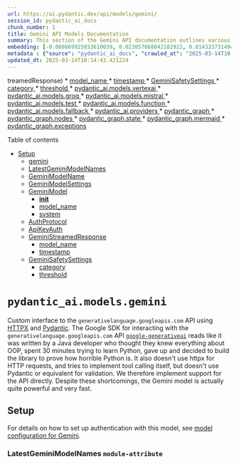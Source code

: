 ```yaml
---
url: https://ai.pydantic.dev/api/models/gemini/
session_id: pydantic_ai_docs
chunk_number: 1
title: Gemini API Models Documentation
summary: This section of the Gemini API documentation outlines various components including `GeminiStreamedResponse` and `GeminiSafetySettings`, detailing attributes like `model_name`, `timestamp`, `category`, and `threshold`. Additionally, it references other models such as those from `vertexai`, `groq`, `mistral`, and `test`.
embedding: [-0.008669925853610039, 0.023857668042182922, 0.01433373149484396, -0.01907520368695259, 0.011170472018420696, -0.020373301580548286, -0.020304979756474495, -3.6962690046493663e-06, -0.0018566212384030223, -0.014880298636853695, -0.015440530143678188, -0.04708678647875786, -0.0189248975366354, -0.05995844677090645, -0.0036210091784596443, -0.010992838069796562, -0.033586569130420685, 0.004249562043696642, -0.024759504944086075, 0.05640576034784317, 0.04763335362076759, -1.6613195157333394e-06, -0.007344500161707401, 0.015085261315107346, 0.013035633601248264, 0.03109968639910221, -0.03205617889761925, 0.04296020045876503, -0.013452391140162945, -0.0389975868165493, 0.03976278007030487, -0.0192528385668993, -0.00029228549101389945, -0.017626799643039703, -0.0193348228931427, 0.0020462118554860353, 0.01479831337928772, 0.0007942307856865227, -0.0123592559248209, 0.060067761689424515, 0.011430091224610806, -0.021589413285255432, -0.003033449174836278, 0.02514210157096386, -0.07078048586845398, 0.02915937267243862, 0.013985293917357922, 0.002066708169877529, 0.016096411272883415, -0.0010948429116979241, -0.03667467460036278, 0.015057932585477829, -0.05227917432785034, 0.0060566505417227745, -0.007699768990278244, -0.055613238364458084, -0.03907957300543785, 0.010289131663739681, -0.021890025585889816, -0.03842369094491005, -0.008902217261493206, -0.015741141512989998, -0.051158711314201355, 0.013062961399555206, 0.014101440086960793, 0.024021638557314873, -0.07039788365364075, 0.0005414433544501662, -0.03159159794449806, 0.023925989866256714, 0.024814162403345108, 0.004399867728352547, -0.008758743293583393, -0.05539460852742195, -0.020947197452187538, -0.032411448657512665, -0.021466435864567757, 0.0897463709115982, -0.004252977669239044, -0.024240266531705856, 0.008499124087393284, 0.028476163744926453, 0.003375053871423006, -0.0193348228931427, -0.03167358413338661, 0.0033801780082285404, -0.020701242610812187, -0.027301043272018433, -0.021808041259646416, -0.008061870001256466, -0.01273502130061388, -0.043342798948287964, -0.028940746560692787, 0.023010488599538803, 0.04222233593463898, -0.02910471521317959, 0.027956925332546234, -0.02404896728694439, 0.05033886060118675, 0.030635105445981026, -0.00010579069203231484, 0.0036175933200865984, -0.06547877937555313, -0.004973763599991798, 0.05236116051673889, -0.03612810745835304, -0.007487974129617214, -0.005400769412517548, -0.010562416166067123, 0.0004120606172364205, -0.10526888817548752, 0.009018362499773502, 0.05424681678414345, -0.016861606389284134, -0.054274145513772964, -0.01589144766330719, -0.039380185306072235, 0.03161892667412758, -0.009448784403502941, -0.03489832952618599, -0.02581164799630642, -0.016000762581825256, -0.0007617783849127591, -0.04069194570183754, 0.005540827289223671, -0.026426535099744797, -0.0007344500045292079, -0.0380137637257576, -0.08559246361255646, -0.044517919421195984, 0.030990373343229294, -0.011956162750720978, 0.021370787173509598, -0.02372102625668049, 0.006879917811602354, -0.012817006558179855, -0.06422167271375656, 0.01858329214155674, 0.010439437814056873, 0.029623955488204956, 0.006633962504565716, -0.04782465100288391, 0.011498412117362022, 0.017722448334097862, 0.004365707281976938, -0.01739450916647911, -0.04328814148902893, 0.011395931243896484, -0.049054428935050964, 0.03126365691423416, 0.03599146753549576, 0.028394177556037903, -0.02068757824599743, -0.011430091224610806, -0.04651289060711861, 0.018009396269917488, -0.01716221682727337, 0.033340614289045334, -0.03413313627243042, -0.039216212928295135, -0.02631722204387188, 0.06941406428813934, -0.03448840603232384, 0.004960099700838327, -0.02093353308737278, 0.05446544662117958, -0.06618931889533997, -0.012092804536223412, -0.044026006013154984, -0.06908612698316574, 0.034679703414440155, -0.006654458586126566, -0.052087876945734024, 0.016861606389284134, -0.02176704816520214, -0.0282302089035511, -0.03372321277856827, -0.027861274778842926, -0.05069413036108017, -0.06553343683481216, 0.004994260147213936, -0.0017216873820871115, -0.04634891822934151, -0.02126147411763668, -0.023639041930437088, -0.0324661061167717, 0.0026474359910935163, 0.023516064509749413, 0.004874698352068663, 0.03385985270142555, 0.007952556014060974, 0.04940969496965408, 0.030908389016985893, 0.0336138978600502, 7.040258060442284e-05, -0.02329743653535843, 0.037549182772636414, -0.025442713871598244, 0.016601985320448875, 0.06881283968687057, 0.02245025709271431, -0.007023391779512167, 0.013261092826724052, 0.0028643549885600805, -0.013349909335374832, -0.01563182845711708, -0.002737961243838072, 0.008123358711600304, -0.0386696457862854, -0.0009667411795817316, 0.0013647106243297458, -0.0006413627415895462, 0.01587778329849243, 0.02883143164217472, 0.0037644831463694572, 0.02329743653535843, -0.038533005863428116, -0.018269017338752747, 0.024335915222764015, 0.02204033173620701, -0.03847834840416908, 0.06334716826677322, 0.019362151622772217, -0.02060559205710888, -0.0375218540430069, 0.009701572358608246, 0.019772076979279518, -0.025702333077788353, -0.0027635816950351, 0.02354339323937893, 0.019047874957323074, 0.015057932585477829, 0.0016012717969715595, -0.03137297183275223, -0.013718842528760433, -0.04408066347241402, 0.040992558002471924, 0.002495422028005123, 0.01500327605754137, -0.016000762581825256, -0.01850130781531334, 0.021903689950704575, -0.04244096204638481, 0.015440530143678188, 0.016588320955634117, -0.02478683367371559, -0.03027983568608761, -0.07143636792898178, 0.026166915893554688, 0.055367279797792435, 0.0005879870150238276, -0.006497320253401995, -0.00379181164316833, -0.007754425518214703, -0.016246717423200607, -0.004317882936447859, -0.056788355112075806, 0.021384451538324356, -0.04211302101612091, -0.0031051861587911844, -0.01690259762108326, 0.016492672264575958, -0.03364122658967972, 0.009886038489639759, -0.02369369938969612, 0.00019610242452472448, -0.03287602961063385, 0.006483656354248524, -0.024322250857949257, -0.027205394580960274, 0.048043277114629745, 0.003737154882401228, 0.055012013763189316, -0.032247480005025864, -0.04916374012827873, 0.019389480352401733, -0.01597343385219574, 0.05891996994614601, 0.023229116573929787, 0.00042230874532833695, 0.023857668042182922, -0.0015218487242236733, 0.01110215112566948, 0.07017926126718521, 0.004492101259529591, 0.06629863381385803, -0.0059951613657176495, 0.0052743759006261826, 0.0014791481662541628, -0.013431894592940807, 0.03987209498882294, 0.033176641911268234, 0.025087445974349976, -0.03743986785411835, 0.030826402828097343, 0.008861224167048931, 0.05003824830055237, 0.04971030727028847, -0.01205864455550909, -0.0098313819617033, 0.031728241592645645, 0.015372209250926971, -0.03634673357009888, -0.038123078644275665, -0.01825535297393799, 0.023857668042182922, -0.013384070247411728, 0.018624285236001015, 0.019280167296528816, 0.015495186671614647, -0.007904731668531895, 0.01290582399815321, -0.011887841857969761, -0.017708785831928253, -0.013582200743258, -0.004464772995561361, 0.02150742895901203, -0.020878875628113747, -0.002228970406576991, -0.009127676486968994, -0.04413532093167305, -0.034160465002059937, -0.009640083648264408, 0.018719933927059174, -0.03700261563062668, 0.009004698134958744, 0.018378330394625664, -0.04397135227918625, -3.979160464950837e-05, -0.009605922736227512, 0.0282302089035511, -0.05197856202721596, -0.01516724657267332, 0.01766779273748398, -0.005622812546789646, -0.03839636221528053, -0.004683399572968483, -0.0014321774942800403, 0.004966931417584419, 0.05749889463186264, -0.024158280342817307, -0.006586137693375349, -0.004820041824132204, 0.0029207197949290276, -0.011033830232918262, 0.009435120038688183, 0.006596385966986418, 0.038642317056655884, 0.01714855432510376, 0.00883389636874199, -0.023174459114670753, -0.010446269996464252, 0.0011332734720781446, 0.023584384471178055, -0.02016833797097206, -0.055121324956417084, -0.0068389251828193665, -0.009339471347630024, -0.024581870064139366, -0.00043896198621951044, -0.08389810472726822, -0.020892539992928505, 0.0085674449801445, -0.007501638028770685, 0.00845129881054163, -0.004738056566566229, 0.015413201414048672, -0.0048917788080871105, -0.02083788439631462, 0.022217966616153717, -0.007556295022368431, 0.005820943042635918, -0.04353409633040428, -0.009544434025883675, -0.004782465286552906, 0.00903885904699564, -0.0391615554690361, 0.015262896195054054, 0.0139921260997653, 0.018460314720869064, 0.05361826717853546, -0.01046676654368639, -0.013875980861485004, -0.019553450867533684, 0.018678942695260048, 0.013356741517782211, -0.029459984973073006, 0.01982673443853855, -0.035526882857084274, -0.0026901366654783487, -0.01496228389441967, -0.023570720106363297, -0.029022730886936188, -0.017613135278224945, -0.00515139801427722, -0.015139917843043804, 0.014060446992516518, 0.02336575835943222, 0.06859421730041504, 0.025073781609535217, 0.021070174872875214, -0.03478901833295822, 0.015508851036429405, -0.012379752472043037, 0.007891067303717136, -0.033914510160684586, 0.033258628100156784, 0.05454742908477783, 0.025948289781808853, -0.013834988698363304, 0.04850786179304123, -0.0032674483954906464, 0.022887511178851128, -0.033149316906929016, -0.01984039880335331, -0.03738521412014961, 0.04457257315516472, 0.00255178683437407, 0.02641287073493004, 0.06367510557174683, -0.01881558448076248, -0.06979665905237198, -0.035089630633592606, -0.02001803182065487, -0.033586569130420685, 0.03033449314534664, 0.0037576511967927217, -0.04397135227918625, -0.011129479855298996, -0.033176641911268234, 0.010275468230247498, 0.01311078667640686, 0.06274594366550446, -0.012140628881752491, 0.005656972993165255, -0.01589144766330719, 0.023557055741548538, 0.014702663756906986, -0.007761257700622082, 0.000774161540903151, 0.022846518084406853, -0.05733492597937584, -0.03372321277856827, 0.02613958716392517, 0.011389099061489105, -0.004994260147213936, -0.017777105793356895, -0.0036859142128378153, -0.0013074917951598763, -0.06520549207925797, 0.017203209921717644, 0.025661341845989227, 0.0014620679430663586, 0.022969497367739677, 0.011211464181542397, -0.033832523971796036, 0.06547877937555313, 0.0015218487242236733, 0.05782683566212654, -0.03659268841147423, 0.02605760283768177, -0.0003992504207417369, -0.04473654553294182, 0.013028801418840885, 0.006681786850094795, -0.034351762384176254, 0.02489614672958851, 0.010453102178871632, 0.011983491480350494, -0.018965890631079674, -0.004884946625679731, -0.05353628098964691, -0.015290223993360996, 0.0055442433804273605, 0.006203540600836277, 0.003651753766462207, -0.016711300238966942, 0.007877402938902378, 0.030115865170955658, 0.02445889264345169, -0.006541728973388672, -0.007481141947209835, 0.017722448334097862, 0.02086521126329899, -0.024253930896520615, 0.09384562820196152, -0.00992703065276146, -0.018378330394625664, 0.005182142369449139, -0.024226602166891098, -0.004174408968538046, -0.008478627540171146, 0.036374062299728394, -0.016410687938332558, 0.05853737145662308, 0.004355459474027157, -0.044353947043418884, -0.04949168115854263, -0.015700150281190872, -0.020031696185469627, 0.005462258122861385, -0.0375218540430069, -0.02085154689848423, 0.04752403870224953, -0.026426535099744797, -0.04246829077601433, 0.01332941371947527, -0.027615319937467575, -0.04134782776236534, 0.01572747714817524, -0.04473654553294182, -0.00573895825073123, 0.021630406379699707, 0.015208238735795021, 0.0044852690771222115, 0.028038909658789635, 0.0013331121299415827, 0.025606684386730194, 0.006306021939963102, 0.012748685665428638, 0.02328377217054367, 0.005643308628350496, -0.005298288073390722, -0.027137072756886482, -0.016123740002512932, -0.00877923984080553, -0.004338379018008709, -0.05211520567536354, -0.0327940471470356, 0.001157185761258006, 0.03809574991464615, -7.840894249966368e-05, -0.006118139252066612, -0.017927411943674088, -0.03161892667412758, 0.004471604712307453, 0.015495186671614647, -0.03454306349158287, -0.04774266481399536, -0.02866746298968792, -0.00924382172524929, 0.01723053865134716, -0.045447081327438354, 0.012803342193365097, 0.019635435193777084, 0.03380519524216652, 0.008553780615329742, -0.010405277833342552, 0.007727097254246473, 0.035854823887348175, 0.039298199117183685, -0.05405551940202713, 0.007918396033346653, -0.04596632346510887, -0.011928834021091461, 0.016000762581825256, -0.0032725725322961807, 0.024089960381388664, 0.007836410775780678, 0.029951896518468857, -0.02270987629890442, -0.012441241182386875, 0.06290990859270096, 0.04353409633040428, -0.05263444408774376, 0.008697254583239555, 0.0139101417735219, 0.012393416836857796, 0.020195666700601578, -0.021452771499753, -0.012721356935799122, 0.0007869717082940042, 0.025866303592920303, -0.008950041607022285, 0.014593350701034069, -0.019813070073723793, 0.008423971012234688, -0.0011085070436820388, 0.004744888748973608, 0.00678768428042531, -0.028722118586301804, -0.021657735109329224, 0.01110215112566948, 0.040063392370939255, -0.03052579239010811, 0.010767378844320774, 0.008102862164378166, 0.01231143157929182, -0.0017157093388959765, 0.013500215485692024, 0.03200152516365051, -0.02605760283768177, -0.0012844335287809372, 0.007180529646575451, -0.002413436770439148, -0.03927087038755417, 0.04596632346510887, -0.010336956940591335, -0.03473436087369919, 0.03440641984343529, 0.03823239356279373, -0.007364996243268251, -0.016082746908068657, 0.06143417954444885, 0.008608437143266201, -0.01352754421532154, 0.002403188729658723, 0.026508521288633347, -0.035007644444704056, -0.013390902429819107, -0.03369588404893875, 0.02833952195942402, -0.015194574370980263, -0.046184949576854706, -0.029951896518468857, 0.010166154243052006, -0.019690092653036118, 0.015563507564365864, 0.04834388941526413, -0.017872754484415054, 0.029951896518468857, -0.0011717039160430431, -0.0034194625914096832, -0.011949330568313599, 0.015563507564365864, 0.011368602514266968, -0.019731083884835243, -0.035854823887348175, -0.027355700731277466, 0.018009396269917488, -0.01731252297759056, 0.01673862710595131, 0.03951682522892952, 0.0008377854246646166, -0.012051812373101711, 0.00019033784337807447, 0.024568205699324608, -0.02388499677181244, -0.023352093994617462, -0.02068757824599743, -0.025183094665408134, 0.04528311267495155, 0.0012852875515818596, -0.008171183057129383, 0.036264751106500626, -0.02765631303191185, -0.01193566620349884, 0.009161836467683315, 0.005038668401539326, -0.008861224167048931, -0.02236827276647091, -0.005089909303933382, 0.019143523648381233, 0.008471795357763767, 0.0024920059368014336, -0.015932440757751465, -0.0024048967752605677, -0.011887841857969761, -0.0009266026318073273, 0.04142981022596359, -0.04183973744511604, 0.02850349247455597, 0.009701572358608246, 0.004557006061077118, -0.014060446992516518, 0.022641556337475777, 0.025456378236413002, -0.007569958921521902, 0.002509086159989238, -0.007645111996680498, -0.003316981252282858, 0.0492730550467968, 0.0190068818628788, -0.008902217261493206, -0.002994164824485779, -0.010535087436437607, -0.002676472533494234, -0.04667685925960541, -0.0326300747692585, 0.007310339715331793, -0.012892159633338451, 0.030990373343229294, -0.08138389140367508, 0.0066202981397509575, 0.06799299269914627, -0.04763335362076759, -0.006285525392740965, 0.004577502142637968, 0.017777105793356895, 0.022832855582237244, 0.02959662675857544, -0.006466575898230076, -0.010945012792944908, -0.013103954493999481, -0.004201737232506275, -0.002917303703725338, -0.0030812739860266447, 0.029459984973073006, -0.015112590044736862, -0.04640357568860054, -0.012372920289635658, 0.026207908987998962, -0.007064383942633867, 0.02303781732916832, -0.03175556659698486, 0.017626799643039703, 0.010009015910327435, 0.0030829820316284895, 0.008683590218424797, -0.05984913557767868, -0.05706164240837097, 0.01009100116789341, -0.009346303530037403, 0.024581870064139366, -0.01943047158420086, 0.001115339226089418, 0.02907738834619522, 0.02262789197266102, -0.00758362328633666, -0.00510357366874814, -0.0388336181640625, 0.03109968639910221, -0.03503497317433357, 0.01516724657267332, -0.008382977917790413, -0.024445228278636932, 0.0015568631934002042, 0.014989611692726612, -0.03380519524216652, -0.02243659272789955, 0.017859091982245445, 0.002642311854287982, 0.019608106464147568, -0.005400769412517548, 0.015030604787170887, -0.008799735456705093, -0.04782465100288391, -0.007050720043480396, -0.00920966174453497, 0.00887488853186369, 0.0023792763240635395, -0.01147791650146246, 0.0022870430257171392, 0.035089630633592606, -0.001415097271092236, -0.018282681703567505, 0.002584239235147834, 0.06198074668645859, 0.007344500161707401, 0.011423259042203426, 0.004628743045032024, 0.011628222651779652, 0.005694549530744553, 0.010343789122998714, 0.010487263090908527, -0.01572747714817524, 0.001981307053938508, -0.010705890133976936, -0.047715336084365845, 0.041484467685222626, -0.0037269066087901592, -0.0270824171602726, -0.005602316465228796, 0.03271206095814705, 0.013725674711167812, -0.047551367431879044, 0.03440641984343529, 0.01940314471721649, 0.0036824981216341257, -0.005028420593589544, 0.012161125428974628, -0.021220481023192406, -0.004710728302598, 0.014825642108917236, 0.017107561230659485, -0.03448840603232384, 0.014989611692726612, -0.009523937478661537, 0.028612805530428886, 0.024281257763504982, 0.011190968565642834, -0.0031786311883479357, 0.0007212128257378936, 0.003096646163612604, 0.0020564598962664604, -0.02657684125006199, -0.010275468230247498, -0.024076296016573906, -0.04615762084722519, -0.020031696185469627, -0.03588215261697769, 0.022600563243031502, 0.0009838213445618749, 0.01923917420208454, -0.00595075311139226, -0.02445889264345169, -0.007064383942633867, -0.09357234835624695, -0.0032162077259272337, 0.01840565912425518, 0.0028438586741685867, 0.034679703414440155, -0.03068976104259491, 0.011334442533552647, 0.015358544886112213, -0.009366799145936966, -0.03530825674533844, 0.004365707281976938, -0.006907246075570583, -0.005807279143482447, 0.013698345981538296, 0.039462167769670486, -0.04596632346510887, 0.016260381788015366, -0.033750537782907486, 0.036264751106500626, -0.01353437639772892, -0.025155765935778618, 0.00920282956212759, -0.015768470242619514, -0.013062961399555206, -0.02235460840165615, -0.040992558002471924, 0.02723272331058979, 0.017080232501029968, 0.013780331239104271, -0.004761968739330769, -0.02303781732916832, -0.003976278007030487, 0.012407081201672554, 0.05129535496234894, 0.014729992486536503, 0.04413532093167305, -0.0274923425167799, 0.026549512520432472, 0.029022730886936188, 0.018351001664996147, 0.009093515574932098, -0.030744418501853943, 0.006627130322158337, 0.0378497950732708, 0.020195666700601578, -0.0015449069906026125, -0.023857668042182922, 0.01564549282193184, -0.011587229557335377, 0.017531150951981544, -0.025278743356466293, 0.06684520095586777, -0.028148222714662552, 0.0331219881772995, -0.009093515574932098, 0.009510273113846779, -0.01876092702150345, 0.006859421264380217, 0.0005034398636780679, 0.031892210245132446, 0.0068525890819728374, 0.0018907816847786307, 0.007324003614485264, 0.002500545931980014, -0.02470484748482704, -0.0029822085052728653, -0.009025194682180882, -0.010186650790274143, -0.006572473328560591, -0.005831191316246986, 0.018624285236001015, 0.042823560535907745, -0.018091382458806038, -0.02530607208609581, -0.02220430225133896, 0.006353846285492182, -0.01051459088921547, 0.018460314720869064, -0.03580016642808914, 0.01050775870680809, 0.00225971476174891, -0.031045030802488327, 0.0013698346447199583, 0.030115865170955658, -0.03161892667412758, 0.028476163744926453, 0.0011375434696674347, -0.036182764917612076, 0.02321545220911503, 0.009045691229403019, 0.01215429324656725, -0.03183755278587341, -0.004225649405270815, -0.0024663854856044054, -0.0009897995041683316, -0.0246365275233984, 0.016041753813624382, -0.0009855293901637197, 0.00024894438683986664, 0.02396698296070099, 0.04418997839093208, 0.007043887861073017, -0.0005691987462341785, 0.00886805634945631, 0.02243659272789955, 0.008164350874722004, -0.02052360773086548, -0.020947197452187538, 0.015495186671614647, 0.011218296363949776, -0.016424352303147316, 0.06088761240243912, 0.009496609680354595, -0.019949711859226227, -0.02050994336605072, -0.028312193229794502, 0.04268691688776016, 0.005052332766354084, -0.02984258159995079, 0.02723272331058979, -0.014975948259234428, -0.006825260818004608, -0.014292738400399685, 0.06383907794952393, -0.012919487431645393, -0.04429928958415985, 0.01063756924122572, -0.0072215222753584385, 0.003508279798552394, -0.011231960728764534, 0.016916261985898018, -0.005370025057345629, 0.01698458380997181, 0.00945561658591032, -0.0011093610664829612, -0.03227480873465538, 0.012864830903708935, -0.009749396704137325, -0.019266502931714058, -0.000684490310959518, 0.021124832332134247, -0.00360392895527184, 0.001467191963456571, -0.023939654231071472, -0.040801260620355606, -0.007487974129617214, 0.011635053902864456, -0.007706600707024336, 0.013889645226299763, -0.014361059293150902, 0.033914510160684586, -0.009701572358608246, -0.020632920786738396, -0.001916402135975659, 0.007043887861073017, 0.006879917811602354, -0.01210646890103817, -0.041812408715486526, -0.04052797704935074, -0.014511365443468094, 0.0024561374448239803, 0.017011910676956177, -0.009824549779295921, 0.003223039908334613, 0.016328701749444008, -0.0438893660902977, -0.0388336181640625, -0.003812307957559824, -0.02622157335281372, 0.02311980351805687, -0.014784649014472961, 0.001263083191588521, 0.05583186447620392, 0.025415385141968727, 0.0389975868165493, 0.048890456557273865, 0.038205064833164215, -0.017613135278224945, -0.022313615307211876, 0.021575748920440674, 0.010801538825035095, -0.001344214309938252, 0.029541969299316406, 0.02209498919546604, 0.0489451140165329, 0.015030604787170887, 0.005202638916671276, -1.8588096281746402e-05, 0.01630137301981449, 0.0009889454813674092, 0.0012237986084073782, 0.04378005117177963, 0.015413201414048672, 0.033750537782907486, 0.00596783310174942, -0.03733055666089058, 0.06383907794952393, 0.020824220031499863, -0.005807279143482447, 0.0085674449801445, 0.018364666029810905, -0.016834277659654617, -0.009920199401676655, -0.009920199401676655, -0.007918396033346653, 0.026276228949427605, -0.012803342193365097, -0.0221906378865242, 0.027287378907203674, 0.025675006210803986, -0.016601985320448875, 0.006644210312515497, 0.007009727414697409, -0.023065146058797836, -0.021739719435572624, 0.015700150281190872, -0.002954880241304636, 0.0025022539775818586, -0.019963376224040985, -0.012010819278657436, 0.006661290768533945, -9.921212949848268e-06, 0.02184903249144554, 0.006651042494922876, 0.015235567465424538, 0.040145378559827805, -0.025101110339164734, -0.005209471099078655, 0.018637949600815773, -0.009592258371412754, -0.010172986425459385, 0.019293829798698425, -0.029405327513813972, -0.005031836684793234, 0.012536890804767609, -0.0221086535602808, -0.005718461703509092, 0.0040104384534060955, 0.009735732339322567, 0.034925658255815506, 0.01559083629399538, 0.03153694048523903, -0.007030223496258259, -0.02765631303191185, -0.004153912421315908, 0.015044269151985645, 0.025114774703979492, 0.03150961175560951, -0.0013706886675208807, -0.030225180089473724, -0.0070780483074486256, 0.01815970242023468, -0.000127461229567416, 0.014852969907224178, -0.005533995106816292, 0.048125263303518295, 0.024609198793768883, 0.03623742237687111, -0.024404237046837807, 0.0008898801170289516, 0.011887841857969761, 0.05853737145662308, 0.0001399511529598385, 0.0028455667197704315, 0.032165493816137314, -0.017435500398278236, 0.0005290601984597743, 0.002766997553408146, 0.04850786179304123, 0.031072359532117844, 0.005195806734263897, 0.01214746106415987, -0.04096522927284241, 0.01205864455550909, -0.02538805827498436, -0.007030223496258259, 0.014511365443468094, -0.01758580654859543, -0.012243110686540604, -0.006124971434473991, -0.030225180089473724, 0.008171183057129383, -0.004949851427227259, -0.04566571116447449, 0.010569247417151928, 0.006791100371629, -0.03607344999909401, -0.013513879850506783, 0.010651232674717903, 0.00594733702018857, 0.01943047158420086, 0.023406751453876495, 0.013834988698363304, -0.04615762084722519, 0.009400960057973862, -0.02228628657758236, 0.02589363232254982, -0.03547222539782524, 0.023010488599538803, -0.007125873118638992, -0.022504914551973343, 0.024950804188847542, -0.011293449439108372, 0.010118329897522926, -0.012714524753391743, 0.009933862835168839, 0.02858547680079937, -0.07427851855754852, -0.024513550102710724, 0.02842150628566742, -0.030908389016985893, -0.00019343363237567246, 0.01758580654859543, 0.01184684969484806, -0.007064383942633867, -0.012885327450931072, -0.004987427964806557, -0.03995408117771149, -0.009421456605196, 0.004041182808578014, 0.019553450867533684, 0.0025244583375751972, -0.009886038489639759, -0.0013732507359236479, 0.034160465002059937, -0.013609529472887516, -0.011587229557335377, -0.008130190894007683, 0.005462258122861385, -0.020878875628113747, 0.03396916761994362, 0.0071327053010463715, 0.00929164607077837, 0.005247047636657953, -0.02404896728694439, -0.013978462666273117, -0.08253168314695358, -0.027874939143657684, -0.0032862366642802954, -0.05859202891588211, -0.019280167296528816, -0.010002183727920055, -0.013390902429819107, 0.014566021971404552, -0.002316079568117857, 0.007153201382607222, -0.009476113133132458, 0.0024458894040435553, 0.021316129714250565, -0.005134318023920059, 0.0779951736330986, 0.004966931417584419, -0.02706875279545784, 0.011218296363949776, -0.006931158248335123, 0.02370736189186573, 0.026918446645140648, 0.021070174872875214, 0.012789677828550339, -0.009257486090064049, -0.00657930551096797, -0.004024102818220854, 0.013397734612226486, 0.0038669647183269262, 0.060067761689424515, -0.017941076308488846, -0.0007558002835139632, -0.0010478722397238016, 0.00924382172524929, 0.01664297841489315, 0.0334499254822731, 0.02874944731593132, -0.015276559628546238, -0.008307824842631817, -0.027765626087784767, 0.004365707281976938, 0.028694789856672287, -0.007679272443056107, 0.013445558957755566, 0.048562515527009964, -0.006548561155796051, -0.003849884495139122, -0.011238792911171913, 0.027765626087784767, -0.00391137320548296, 0.015344880521297455, -0.03976278007030487, -0.009004698134958744, 0.004061679355800152, 0.005301704164594412, 0.02926868572831154, 0.018473979085683823, -0.008813399821519852, -0.02478683367371559, 0.008123358711600304, -0.00044664807501249015, -0.0007639133837074041, -0.005752622149884701, 0.005192390643060207, 0.008581108413636684, -0.0020462118554860353, -0.01104749459773302, -0.011962994933128357, -0.0015679653733968735, 0.017025575041770935, -0.04009072110056877, 0.014552357606589794, 0.039216212928295135, 0.015686485916376114, 0.025251416489481926, 0.0005106989410705864, 0.010104665532708168, -0.008314657025039196, 0.00470389612019062, -0.017681457102298737, -0.05766286328434944, 0.031810224056243896, -0.00887488853186369, -0.0011802440276369452, 0.024486221373081207, -0.010289131663739681, -0.0016140820225700736, 0.006309438031166792, -0.018187031149864197, 0.03150961175560951, -0.004481852985918522, -0.01705290377140045, 0.0012827254831790924, -0.008116526529192924, 0.041976381093263626, 0.00133994419593364, -0.019389480352401733, -0.0026098594535142183, 0.01411510445177555, -0.03935285657644272, 0.016629314050078392, 0.0026713483966886997, -0.018310008570551872, -0.027260050177574158, 0.02411728911101818, 0.013445558957755566, 0.02362537756562233, 0.03478901833295822, 0.02111116796731949, 0.008273664861917496, 0.015057932585477829, -0.0007750155637040734, 0.004878114443272352, 0.039462167769670486, 0.010986005887389183, 0.016492672264575958, 0.02638554386794567, -0.027874939143657684, 0.006811596918851137, -0.045201126486063004, -0.04271424561738968, 0.001392038888297975, 0.006832093000411987, -0.034925658255815506, 0.02034597285091877, 0.030143193900585175, 0.021411780267953873, -0.013103954493999481, -0.009264318272471428, -0.013657353818416595, 0.006268445402383804, -1.3524074347515125e-05, 0.009694740176200867, -0.02016833797097206, -0.02437690831720829, 0.008519619703292847, -0.020222995430231094, -0.01269402913749218, -0.021534757688641548, 0.005667221266776323, -0.00032388389809057117, 0.028804104775190353, -0.011286617256700993, -0.008294160477817059, -0.017025575041770935, -0.027014095336198807, -0.017134889960289, 0.008048205636441708, -0.025442713871598244, 0.030498463660478592, 0.007556295022368431, 0.019567115232348442, -0.026932111009955406, -0.010131994262337685, -0.00029185847961343825, -0.0027345451526343822, 0.008362481370568275, 0.005841439589858055, 0.0016883809585124254, 0.027929596602916718, 0.02294216863811016, -0.013233764097094536, 0.003631257452070713, -0.023816676810383797, -0.0003379750996828079, -0.019703757017850876, -0.021384451538324356, 0.0036654178984463215, -0.008608437143266201, 0.010794706642627716, -0.040309347212314606, 0.027779290452599525, -0.03782246634364128, -0.03186488151550293, -0.022573234513401985, -0.026973102241754532, 0.015467858873307705, -0.014648007228970528, -0.01781809888780117, 0.03118167258799076, 0.010992838069796562, -0.01030279602855444, 0.03536291420459747, 0.006681786850094795, 0.007569958921521902, 0.01757214404642582, 0.008540116250514984, 0.013021969236433506, 0.03489832952618599, 0.01783176325261593, -0.020359637215733528, 0.03254809230566025, 0.019116196781396866, 0.03202885016798973, 0.0016550745349377394, -0.017462829127907753, -0.009769893251359463, 0.02992456778883934, -0.03142762929201126, -0.007098544389009476, -0.000509844918269664, -0.0025107942055910826, 0.003352849744260311, 0.007850075140595436, -0.03776780888438225, -0.013021969236433506, 0.01943047158420086, -0.019703757017850876, 0.005185558460652828, 0.03790445253252983, 0.0018241688376292586, 0.025948289781808853, 0.008376145735383034, 0.022299950942397118, -0.025019124150276184, -0.033067330718040466, 0.0033306453842669725, 0.049054428935050964, 0.020947197452187538, -0.028148222714662552, 0.017011910676956177, 0.015057932585477829, 0.014197088778018951, -0.028804104775190353, -0.009694740176200867, -0.0034109223634004593, 0.008096029981970787, 0.011717039160430431, 0.019020546227693558, 0.04563838243484497, -0.008697254583239555, 0.02419927343726158, 0.021999338641762733, 0.020304979756474495, -0.018719933927059174, -0.00841030664741993, -0.001673008780926466, 0.0009846753673627973, -0.006360678467899561, 0.005964417010545731, -0.005820943042635918, 0.0389975868165493, 0.024062631651759148, -0.011594061739742756, 0.04749670997262001, 0.007959388196468353, -0.0386696457862854, -0.02354339323937893, -0.0030009967740625143, -0.01542686577886343, -0.009640083648264408, -0.014128767885267735, -0.022491250187158585, 0.038041092455387115, -0.01004317682236433, 0.0007327419589273632, -0.0008245482458733022, -0.007255682721734047, 0.012243110686540604, -0.00032409740379080176, -0.0015346588334068656, 0.002476633759215474, -0.014921290799975395, -0.016028089448809624, 0.019266502931714058, 0.016629314050078392, 0.04137515649199486, 0.0190068818628788, -0.03823239356279373, 0.001200740342028439, -0.03440641984343529, -0.028366850689053535, 0.01269402913749218, -0.008581108413636684, 0.0009795513469725847, -0.023311100900173187, 0.00014742375060450286, 0.05121336877346039, -0.03615543618798256, 0.047360070049762726, 0.025866303592920303, -0.02111116796731949, -0.03093571774661541, -0.023393087089061737, 0.006469991989433765, -0.0054554264061152935, -0.011184136383235455, -0.052087876945734024, -0.025347065180540085, 0.034597717225551605, 0.04328814148902893, 0.0027874938677996397, 0.009824549779295921, -0.0047517204657197, -0.007228354457765818, 0.003549272194504738, 0.0011930542532354593, -0.008307824842631817, -0.013397734612226486, 0.026672491803765297, 0.018200695514678955, -0.00660321768373251, -0.012653036043047905, -0.007727097254246473, 0.021316129714250565, 0.018610620871186256, -0.015317552722990513, 0.01850130781531334, -0.00908668339252472, 0.010945012792944908, 0.0163970235735178, 0.03101770207285881, -0.017763441428542137, 0.024773169308900833, 0.0038737966679036617, -0.013062961399555206, 0.004427196457982063, 0.0218626968562603, -0.027628984302282333, -0.02915937267243862, 0.020988190546631813, 0.02478683367371559, 0.043342798948287964, -0.0222726222127676, 0.013869148679077625, 0.04112920165061951, -0.00597124919295311, -0.008000381290912628, 0.01184684969484806, 0.0028899754397571087, 0.020291315391659737, -0.003233287949115038, 0.028448835015296936, -0.005612564273178577, 0.026686154305934906, 0.0003667979908641428, 0.005574987735599279, 0.00908668339252472, 0.02437690831720829, 0.015686485916376114, 0.014975948259234428, -0.021370787173509598, 0.021234145388007164, 0.021493764594197273, -0.012605211697518826, 0.013274756260216236, 0.010104665532708168, 0.040145378559827805, 0.016861606389284134, -0.0034963234793394804, -0.013308917172253132, -0.008300992660224438, 0.01697091944515705, 0.020742233842611313, 0.010548751801252365, -0.023147130385041237, -0.01311761885881424, -0.013199604116380215, -0.018023060634732246, -0.014525029808282852, 0.025593020021915436, 0.02204033173620701, -0.019362151622772217, -0.008266832679510117, -0.03271206095814705, 0.011122647672891617, 0.02295583300292492, 0.04175775125622749, -0.0041914889588952065, -0.009858709760010242, 0.03842369094491005, -0.019703757017850876, 0.010439437814056873, -0.04418997839093208, -0.020113682374358177, -0.015208238735795021, -0.019895054399967194, 0.023393087089061737, 0.024445228278636932, -0.006572473328560591, 0.03877896070480347, -0.016765955835580826, -0.026453863829374313, -0.0028370267245918512, 0.017599470913410187, 0.019321158528327942, -0.002946340013295412, -0.015549843199551105, -0.03891560062766075, 0.0037269066087901592, -0.007098544389009476, -0.028722118586301804, -0.02833952195942402, 0.02439057268202305, -0.031154343858361244, 0.037357885390520096, -0.02404896728694439, -0.030061209574341774, -0.0055066668428480625, 0.0014057031366974115, 0.010801538825035095, 0.005018172319978476, 0.02638554386794567, -0.003969445824623108]
metadata : {"source": "pydantic_ai_docs", "crawled_at": "2025-03-14T10:14:43.419704", "url_path": "/api/models/gemini/", "chunk_size": 4628}
updated_dt: 2025-03-14T10:14:43.421224
---
```

treamedResponse)
          * [ model_name  ](https://ai.pydantic.dev/api/models/gemini/#pydantic_ai.models.gemini.GeminiStreamedResponse.model_name)
          * [ timestamp  ](https://ai.pydantic.dev/api/models/gemini/#pydantic_ai.models.gemini.GeminiStreamedResponse.timestamp)
        * [ GeminiSafetySettings  ](https://ai.pydantic.dev/api/models/gemini/#pydantic_ai.models.gemini.GeminiSafetySettings)
          * [ category  ](https://ai.pydantic.dev/api/models/gemini/#pydantic_ai.models.gemini.GeminiSafetySettings.category)
          * [ threshold  ](https://ai.pydantic.dev/api/models/gemini/#pydantic_ai.models.gemini.GeminiSafetySettings.threshold)
    * [ pydantic_ai.models.vertexai  ](https://ai.pydantic.dev/api/models/vertexai/)
    * [ pydantic_ai.models.groq  ](https://ai.pydantic.dev/api/models/groq/)
    * [ pydantic_ai.models.mistral  ](https://ai.pydantic.dev/api/models/mistral/)
    * [ pydantic_ai.models.test  ](https://ai.pydantic.dev/api/models/test/)
    * [ pydantic_ai.models.function  ](https://ai.pydantic.dev/api/models/function/)
    * [ pydantic_ai.models.fallback  ](https://ai.pydantic.dev/api/models/fallback/)
    * [ pydantic_ai.providers  ](https://ai.pydantic.dev/api/providers/)
    * [ pydantic_graph  ](https://ai.pydantic.dev/api/pydantic_graph/graph/)
    * [ pydantic_graph.nodes  ](https://ai.pydantic.dev/api/pydantic_graph/nodes/)
    * [ pydantic_graph.state  ](https://ai.pydantic.dev/api/pydantic_graph/state/)
    * [ pydantic_graph.mermaid  ](https://ai.pydantic.dev/api/pydantic_graph/mermaid/)
    * [ pydantic_graph.exceptions  ](https://ai.pydantic.dev/api/pydantic_graph/exceptions/)


Table of contents 
  * [ Setup  ](https://ai.pydantic.dev/api/models/gemini/#setup)
    * [ gemini  ](https://ai.pydantic.dev/api/models/gemini/#pydantic_ai.models.gemini)
    * [ LatestGeminiModelNames  ](https://ai.pydantic.dev/api/models/gemini/#pydantic_ai.models.gemini.LatestGeminiModelNames)
    * [ GeminiModelName  ](https://ai.pydantic.dev/api/models/gemini/#pydantic_ai.models.gemini.GeminiModelName)
    * [ GeminiModelSettings  ](https://ai.pydantic.dev/api/models/gemini/#pydantic_ai.models.gemini.GeminiModelSettings)
    * [ GeminiModel  ](https://ai.pydantic.dev/api/models/gemini/#pydantic_ai.models.gemini.GeminiModel)
      * [ __init__  ](https://ai.pydantic.dev/api/models/gemini/#pydantic_ai.models.gemini.GeminiModel.__init__)
      * [ model_name  ](https://ai.pydantic.dev/api/models/gemini/#pydantic_ai.models.gemini.GeminiModel.model_name)
      * [ system  ](https://ai.pydantic.dev/api/models/gemini/#pydantic_ai.models.gemini.GeminiModel.system)
    * [ AuthProtocol  ](https://ai.pydantic.dev/api/models/gemini/#pydantic_ai.models.gemini.AuthProtocol)
    * [ ApiKeyAuth  ](https://ai.pydantic.dev/api/models/gemini/#pydantic_ai.models.gemini.ApiKeyAuth)
    * [ GeminiStreamedResponse  ](https://ai.pydantic.dev/api/models/gemini/#pydantic_ai.models.gemini.GeminiStreamedResponse)
      * [ model_name  ](https://ai.pydantic.dev/api/models/gemini/#pydantic_ai.models.gemini.GeminiStreamedResponse.model_name)
      * [ timestamp  ](https://ai.pydantic.dev/api/models/gemini/#pydantic_ai.models.gemini.GeminiStreamedResponse.timestamp)
    * [ GeminiSafetySettings  ](https://ai.pydantic.dev/api/models/gemini/#pydantic_ai.models.gemini.GeminiSafetySettings)
      * [ category  ](https://ai.pydantic.dev/api/models/gemini/#pydantic_ai.models.gemini.GeminiSafetySettings.category)
      * [ threshold  ](https://ai.pydantic.dev/api/models/gemini/#pydantic_ai.models.gemini.GeminiSafetySettings.threshold)


# `pydantic_ai.models.gemini`
Custom interface to the `generativelanguage.googleapis.com` API using [HTTPX](https://www.python-httpx.org/) and [Pydantic](https://docs.pydantic.dev/latest/).
The Google SDK for interacting with the `generativelanguage.googleapis.com` API [`google-generativeai`](https://ai.google.dev/gemini-api/docs/quickstart?lang=python) reads like it was written by a Java developer who thought they knew everything about OOP, spent 30 minutes trying to learn Python, gave up and decided to build the library to prove how horrible Python is. It also doesn't use httpx for HTTP requests, and tries to implement tool calling itself, but doesn't use Pydantic or equivalent for validation.
We therefore implement support for the API directly.
Despite these shortcomings, the Gemini model is actually quite powerful and very fast.
## Setup
For details on how to set up authentication with this model, see [model configuration for Gemini](https://ai.pydantic.dev/models/#gemini).
###  LatestGeminiModelNames `module-attribute`